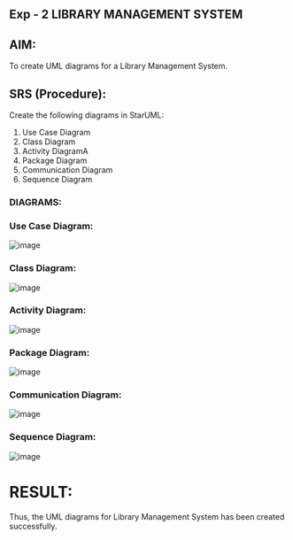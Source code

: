 
## Exp - 2 LIBRARY MANAGEMENT SYSTEM

## AIM:
To create UML diagrams for a Library Management System.
## SRS (Procedure):

Create the following diagrams in StarUML:
1) Use Case Diagram
2) Class Diagram
3) Activity DiagramA
4) Package Diagram
5) Communication Diagram
6) Sequence Diagram

### DIAGRAMS:
### Use Case Diagram:
![image](https://github.com/user-attachments/assets/7b304880-0af2-4b3c-8ca7-722fcde24359)
### Class Diagram:
![image](https://github.com/user-attachments/assets/89efc70f-0e19-4a16-a76f-f8686427cac7)
### Activity Diagram:
![image](https://github.com/user-attachments/assets/e5078129-3370-48bf-870b-88038fcea530)
### Package Diagram:
![image](https://github.com/user-attachments/assets/65965564-1a25-4374-820e-2dd0e353dbc1)
### Communication Diagram:
![image](https://github.com/user-attachments/assets/0bfee440-4471-4496-b4dc-bbd5bdbeeb2b)
### Sequence Diagram:
![image](https://github.com/user-attachments/assets/92a77974-62e2-4749-aead-53550a19c156)

# RESULT:
Thus, the UML diagrams for Library Management System has been created successfully.
